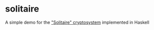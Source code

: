 # solitaire
A simple demo for the ["Solitaire" cryptosystem](https://en.wikipedia.org/wiki/Solitaire_(cipher)) implemented in Haskell 
